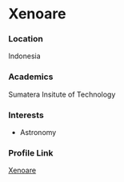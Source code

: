# Xenoare

### Location

Indonesia

### Academics

Sumatera Insitute of Technology

### Interests

- Astronomy

### Profile Link

[Xenoare](https://github.io/Xenoare)

